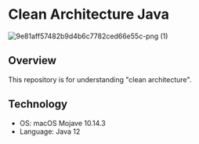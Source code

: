 # Clean Architecture Java

![9e81aff57482b9d4b6c7782ced66e55c-png (1)](https://user-images.githubusercontent.com/44774033/55669786-5e3f2700-58b6-11e9-93ef-96ee10d24100.png)

## Overview

This repository is for understanding "clean architecture".

## Technology

- OS: macOS Mojave 10.14.3
- Language: Java 12

